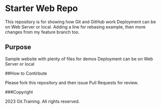 # Starter Web Repo

This repository is for showing how Git and GitHub work
Deployment can be on Web Server or local. Adding a line for rebasing example, then more changes from my feature branch too.

## Purpose

Sample website with plenty of files for demos
Deployment can be on Web Server or local

##How to Contirbute

Please fork this repository and then issue Pull Requests for review.

###Copyright

2023 Git.Training. All rights reserved.